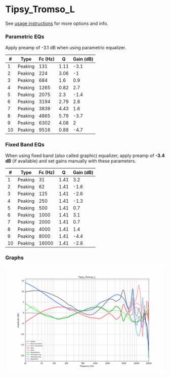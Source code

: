 # Tipsy_Tromso_L
See [usage instructions](https://github.com/jaakkopasanen/AutoEq#usage) for more options and info.

### Parametric EQs
Apply preamp of -3.1 dB when using parametric equalizer.

|   # | Type    |   Fc (Hz) |    Q |   Gain (dB) |
|-----|---------|-----------|------|-------------|
|   1 | Peaking |       131 | 1.11 |        -3.1 |
|   2 | Peaking |       224 | 3.06 |        -1   |
|   3 | Peaking |       684 | 1.6  |         0.9 |
|   4 | Peaking |      1265 | 0.82 |         2.7 |
|   5 | Peaking |      2075 | 2.3  |        -1.4 |
|   6 | Peaking |      3194 | 2.79 |         2.8 |
|   7 | Peaking |      3839 | 4.43 |         1.6 |
|   8 | Peaking |      4865 | 5.79 |        -3.7 |
|   9 | Peaking |      6302 | 4.08 |         2   |
|  10 | Peaking |      9516 | 0.88 |        -4.7 |

### Fixed Band EQs
When using fixed band (also called graphic) equalizer, apply preamp of **-3.4 dB** (if available) and set gains manually with these parameters.

|   # | Type    |   Fc (Hz) |    Q |   Gain (dB) |
|-----|---------|-----------|------|-------------|
|   1 | Peaking |        31 | 1.41 |         3.2 |
|   2 | Peaking |        62 | 1.41 |        -1.6 |
|   3 | Peaking |       125 | 1.41 |        -2.6 |
|   4 | Peaking |       250 | 1.41 |        -1.3 |
|   5 | Peaking |       500 | 1.41 |         0.7 |
|   6 | Peaking |      1000 | 1.41 |         3.1 |
|   7 | Peaking |      2000 | 1.41 |         0.7 |
|   8 | Peaking |      4000 | 1.41 |         1.4 |
|   9 | Peaking |      8000 | 1.41 |        -4.4 |
|  10 | Peaking |     16000 | 1.41 |        -2.8 |

### Graphs
![](./Tipsy_Tromso_L.png)
